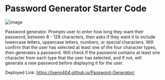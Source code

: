 # Password Generator Starter Code
![image](https://user-images.githubusercontent.com/69658103/195781658-73a0e411-5674-4a11-9aa1-3bb612be5112.png)


Password generator. Prompts user to enter how long they want their password, between 8 - 128 characters, then asks if they want it to include lowercase letters, uppercase letters, numbers, or special characters. Will confirm that the user has selected at least one of the four character types, then generates a password. Will check if the password contains at least one character from each type that the user has selected, and if not, will generate a new password before displaying it for the user.

Deployed Link:
https://lsenn404.github.io/Password-Generator/
